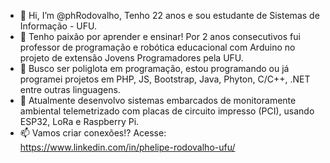 - 👋 Hi, I’m @phRodovalho, Tenho 22 anos e sou estudante de Sistemas de Informação - UFU.
- 👀 Tenho paixão por aprender e ensinar! Por 2 anos consecutivos fui professor de programação e robótica educacional com Arduino no projeto de extensão Jovens Programadores pela UFU.
- 🌱 Busco ser poliglota em programação, estou programando ou já programei projetos em PHP, JS, Bootstrap, Java, Phyton, C/C++, .NET entre outras linguagens.
- 💞️ Atualmente desenvolvo sistemas embarcados de monitoramente ambiental telemetrizado com placas de circuito impresso (PCI), usando ESP32, LoRa e Raspberry Pi.
- 📫 Vamos criar conexões!? Acesse: https://www.linkedin.com/in/phelipe-rodovalho-ufu/

<!---
phRodovalho/phRodovalho is a ✨ special ✨ repository because its `README.md` (this file) appears on your GitHub profile.
You can click the Preview link to take a look at your changes.
--->



